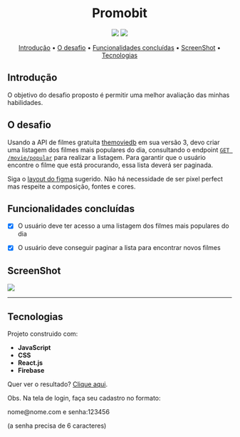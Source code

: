 <h1 align="center">Promobit</h1>

<div align="center"><img src="https://img.shields.io/badge/-React.js-blue">  <img src="https://img.shields.io/badge/-Firebase-red">  </div>

<p align="center">
 <a href="#introdução">Introdução</a> •
 <a href="#introdução">O desafio</a> • 
 <a href="#funcionalidades">Funcionalidades concluídas</a> •  
 <a href="#screenshot">ScreenShot</a> •  
 <a href="#tecnologias">Tecnologias</a>
</p>
<div id="introdução">
 
## Introdução

O objetivo do desafio proposto é permitir uma melhor avaliação das minhas habilidades.

## O desafio

Usando a API de filmes gratuita [themoviedb](https://developers.themoviedb.org/3/getting-started/introduction) em sua versão 3, devo criar uma listagem dos filmes mais populares do dia, consultando o endpoint [`GET /movie/popular`](https://developers.themoviedb.org/3/movies/get-popular-movies) para realizar a listagem.
Para garantir que o usuário encontre o filme que está procurando, essa lista deverá ser paginada.

Siga o [layout do figma](https://www.figma.com/file/rM7WPqhLY9ObnGzSCeWLxB/Teste-Front-End) sugerido. Não há necessidade de ser pixel perfect mas respeite a composição, fontes e cores.
</div>

<div id="funcionalidades">

## Funcionalidades concluídas

- [x] O usuário deve ter acesso a uma listagem dos filmes mais populares do dia

- [x] O usuário deve conseguir paginar a lista para encontrar novos filmes
</div>

<div id="screenshot">

## ScreenShot

  <img src="https://i.postimg.cc/gcfJ8JpD/image.png" />
</div>

<hr />

<div id="tecnologias">

## Tecnologias

Projeto construido com:

- **JavaScript**
- **CSS**
- **React.js**
- **Firebase**

</div>

<p>Quer ver o resultado? <a href="https://promobittest.surge.sh/" target="_blank">Clique aqui</a>.
 <p>Obs. Na tela de login, faça seu cadastro no formato: <br/></p>
 <p>nome@nome.com e senha:123456 <br/></p>
<p>(a senha precisa de 6 caracteres)</p>

